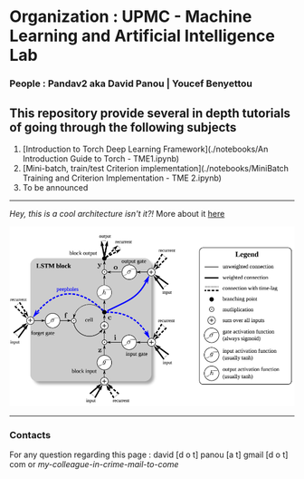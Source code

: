 # Organization : UPMC - Machine Learning and Artificial Intelligence Lab

### People : Pandav2 aka David Panou | Youcef Benyettou

## This repository provide several in depth tutorials of going through the following subjects

1. [Introduction to Torch Deep Learning Framework](./notebooks/An Introduction Guide to Torch - TME1.ipynb)
2. [Mini-batch, train/test Criterion implementation](./notebooks/MiniBatch Training and Criterion Implementation - TME 2.ipynb)
3. To be announced

---

_Hey, this is a cool architecture isn't it?!_
More about it [here](http://deeplearning.cs.cmu.edu/pdfs/Hochreiter97_lstm.pdf)

![alt text](./pic/lstm.png "Simple LSTM Architecture")

---
### Contacts
For any question regarding this page : david [d o t] panou [a t] gmail [d o t] com or _my-colleague-in-crime-mail-to-come_